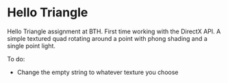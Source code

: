 # Hello Triangle
Hello Triangle assignment at BTH.
First time working with the DirectX API. 
A simple textured quad rotating around a point with phong shading and a single point light.

To do:
- Change the empty string to whatever texture you choose
